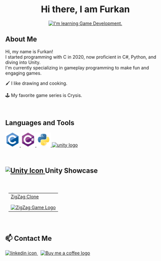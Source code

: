 <h1 align="center">Hi there, I am Furkan</h1>


<p align="center">
<a href="https://git.io/typing-svg"><img src="https://readme-typing-svg.herokuapp.com?font=Fira+Code&duration=4000&pause=3000&center=true&width=435&lines=I'm+learning+Game+Development." alt="I'm learning Game Development." /></a>
</p>


<h2 align="left">About Me</h2>

Hi, my name is Furkan!\
I started programming with C in 2020, now proficient in C#, Python, and diving into Unity.\
I'm currently specializing in gameplay programming to make fun and engaging games.

🖌️ I like drawing and cooking.


🕹️ My favorite game series is Crysis.


<br/>
<h2 align="left">Languages and Tools</h2>
  <p align="left">
    <a href="https://www.programiz.com/c-programming">
      <img src="https://raw.githubusercontent.com/devicons/devicon/master/icons/c/c-original.svg" alt="c logo" title="C" width="45" height="45" />
    </a>
    <a href="https://learn.microsoft.com/en-us/dotnet/csharp">
      <img src="https://raw.githubusercontent.com/devicons/devicon/master/icons/csharp/csharp-original.svg" alt="csharp logo" title="C#" width="45" height="45" />
    </a>
    <a href="https://python.org">
      <img src="https://github.com/devicons/devicon/blob/master/icons/python/python-original.svg" alt="python logo" title="Python" width="45" height="45" />
    </a>
    <a href="https://unity.com">
      <img src="https://i.redd.it/tu3gt6ysfxq71.png" alt="unity logo" title="Unity" width="45" height="45" />
    </a>
  </p>


&nbsp;
<h2 align="left">
  <a href="https://unity.com">
    <img src="https://i.redd.it/tu3gt6ysfxq71.png" width="22" height="22" alt="Unity Icon"/>
  </a>
  Unity Showcase
</h2>

<br/>
  <table style="padding:10px">
    <tr>
     <td>
       <a align="center" href="https://github.com/Frext/Zigzag-Clone">ZigZag Clone<a/> 
         <br/>
         <br/>
         <a href="https://github.com/Frext/Zigzag-Clone">
         <img src="https://i.imgur.com/c2iMfyf.png" width="100" height="100" alt="ZigZag Game Logo"<img/>
       <a/>    
     </td>
      <!--
     <td>
      <a align="center" href="https://github.com/Frext">Another Game<a/> 
        <br/>
        <br/>
        <a href="https://github.com/Frext">
        <img src="" width="100" height="100" alt="Another Game Logo"<img/>
      <a/>    
     </td>
      -->
    </tr>
  </table>

  
<br/>
<h2 align="left">📫 Contact Me</h2>
  <a href="https://www.linkedin.com/in/furkan-usul-a68b7027a/">
    <img src="https://raw.githubusercontent.com/rahuldkjain/github-profile-readme-generator/master/src/images/icons/Social/linked-in-alt.svg" alt="linkedin icon" height="30" width="40" />
  </a>
  &nbsp;
  <a align="center" href="https://www.buymeacoffee.com/frext">
    <img src="https://bmc-dev.s3.us-east-2.amazonaws.com/assets/icons/bmc_icon_black.png" width="45" height="45" alt="Buy me a coffee logo" title="Buy Me a Coffee"/>

